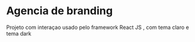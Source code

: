 # Agencia de branding
 Projeto com interaçao usado pelo framework React JS , com tema claro e tema dark 
